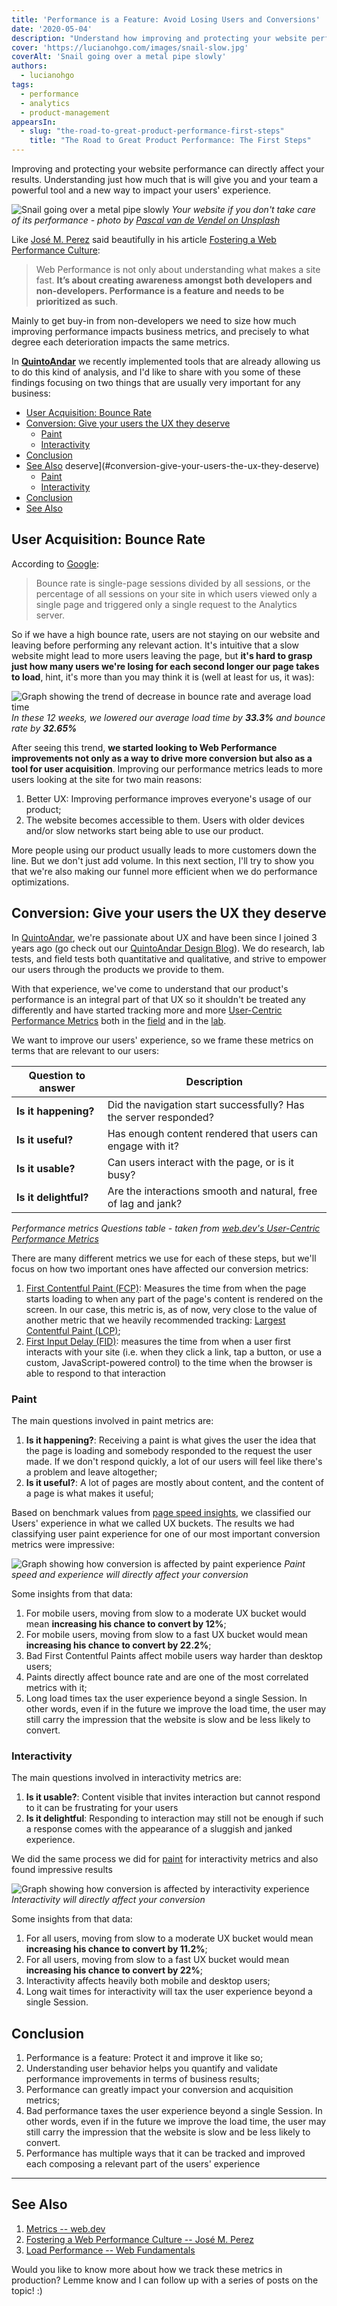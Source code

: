 ```yaml
---
title: 'Performance is a Feature: Avoid Losing Users and Conversions'
date: '2020-05-04'
description: "Understand how improving and protecting your website performance can affect your results"
cover: 'https://lucianohgo.com/images/snail-slow.jpg'
coverAlt: 'Snail going over a metal pipe slowly'
authors:
  - lucianohgo
tags:
  - performance
  - analytics
  - product-management
appearsIn:
  - slug: "the-road-to-great-product-performance-first-steps"
    title: "The Road to Great Product Performance: The First Steps"
---
```


Improving and protecting your website performance can directly affect your
results. Understanding just how much that is will give you and your team a
powerful tool and a new way to impact your users' experience.

![Snail going over a metal pipe slowly](/images/snail-slow.jpg "Your website if
you don't take care of it's performance") *Your website if you don't take care
of its performance - photo by [Pascal van de Vendel on
Unsplash](https://unsplash.com/@pascalvendel?utm_source=unsplash&utm_medium=referral&utm_content=creditCopyText)*

Like [José M. Perez](https://jmperezperez.com/about-me/) said beautifully in his
article [Fostering a Web Performance
Culture](https://jmperezperez.com/fostering-web-performance-culture/):

>Web Performance is not only about understanding what makes a site fast. **It’s
>about creating awareness amongst both developers and non-developers.
>Performance is a feature and needs to be prioritized as such**.

Mainly to get buy-in from non-developers we need to size how much improving
performance impacts business metrics, and precisely to what degree each
deterioration impacts the same metrics.

In __[QuintoAndar](https://quintoandar.com.br)__ we recently implemented tools
that are already allowing us to do this kind of analysis, and I'd like to share
with you some of these findings focusing on two things that are usually very
important for any business:

- [User Acquisition: Bounce Rate](#user-acquisition-bounce-rate)
- [Conversion: Give your users the UX they deserve](#conversion-give-your-users-the-ux-they-deserve)
  - [Paint](#paint)
  - [Interactivity](#interactivity)
- [Conclusion](#conclusion)
- [See Also](#see-also)
  deserve](#conversion-give-your-users-the-ux-they-deserve)
  - [Paint](#paint)
  - [Interactivity](#interactivity)
- [Conclusion](#conclusion)
- [See Also](#see-also)

## User Acquisition: Bounce Rate

According to
[Google](https://support.google.com/analytics/answer/1009409?hl=en):

>Bounce rate is single-page sessions divided by all sessions, or the percentage
>of all sessions on your site in which users viewed only a single page and
>triggered only a single request to the Analytics server.

So if we have a high bounce rate, users are not staying on our website and
leaving before performing any relevant action. It's intuitive that a slow
website might lead to more users leaving the page, but __it's hard to grasp just
how many users we're losing for each second longer our page takes to load__,
hint, it's more than you may think it is (well at least for us, it was):

![Graph showing the trend of decrease in bounce rate and average load
time](/images/bounce-rate-vs-average-load-time.jpg "Bounce Rate vs Average Load
time") *In these 12 weeks, we lowered our average load time by __33.3%__ and
bounce rate by __32.65%__*

After seeing this trend, __we started looking to Web Performance improvements
not only as a way to drive more conversion but also as a tool for user
acquisition__. Improving our performance metrics leads to more users looking at
the site for two main reasons:

1. Better UX: Improving performance improves everyone's usage of our product;
2. The website becomes accessible to them. Users with older devices and/or slow
    networks start being able to use our product.

More people using our product usually leads to more customers down the line. But
we don't just add volume. In this next section, I'll try to show you that we're
also making our funnel more efficient when we do performance optimizations.

## Conversion: Give your users the UX they deserve

In [QuintoAndar](https://quintoandar.com.br), we're passionate about UX and have
been since I joined 3 years ago (go check out our [QuintoAndar Design
Blog](https://medium.com/quintoandar-design)). We do research, lab tests, and
field tests both quantitative and qualitative, and strive to empower our users
through the products we provide to them.

With that experience, we've come to understand that our product's performance is
an integral part of that UX so it shouldn't be treated any differently and have
started tracking more and more [User-Centric Performance
Metrics](https://web.dev/user-centric-performance-metrics/) both in the
[field](https://web.dev/user-centric-performance-metrics/#in-the-field) and in
the [lab](https://web.dev/user-centric-performance-metrics/#in-the-lab).

We want to improve our users' experience, so we frame these metrics on terms
that are relevant to our users:

| Question to answer            | Description                                                       |
|-----------------------------  |------------------------------------------------------------------ |
| __Is it happening?__          | Did the navigation start successfully? Has the server responded?  |
| __Is it useful?__             | Has enough content rendered that users can engage with it?        |
| __Is it usable?__             | Can users interact with the page, or is it busy?                  |
| __Is it delightful?__         | Are the interactions smooth and natural, free of lag and jank?    |
*Performance metrics Questions table - taken from [web.dev's User-Centric
Performance Metrics](https://web.dev/user-centric-performance-metrics/)*

There are many different metrics we use for each of these steps, but we'll focus
on how two important ones have affected our conversion metrics:

1. [First Contentful Paint (FCP)](#paint): Measures the time from when the page
    starts loading to when any part of the page's content is rendered on the
    screen. In our case, this metric is, as of now, very close to the value of
    another metric that we heavily recommended tracking: [Largest Contentful
    Paint (LCP)](https://web.dev/lcp/);
2. [First Input Delay (FID)](#interactivity): measures the time from when a
    user first interacts with your site (i.e. when they click a link, tap a
    button, or use a custom, JavaScript-powered control) to the time when the
    browser is able to respond to that interaction

### Paint

The main questions involved in paint metrics are:

1. __Is it happening?__: Receiving a paint is what gives the user the idea that
    the page is loading and somebody responded to the request the user made. If
    we don't respond quickly, a lot of our users will feel like there's a
    problem and leave altogether;
2. __Is it useful?__: A lot of pages are mostly about content, and the content
    of a page is what makes it useful;

Based on benchmark values from [page speed
insights](https://developers.google.com/speed/docs/insights/v5/about#distribution),
we classified our Users' experience in what we called UX buckets. The results we
had classifying user paint experience for one of our most important conversion
metrics were impressive:

![Graph showing how conversion is affected by paint
experience](/images/conversion-based-on-paint-ux-bucket.jpg "Conversion for
different Paint UX buckets") *Paint speed and experience will directly affect
your conversion*

Some insights from that data:

1. For mobile users, moving from slow to a moderate UX bucket would mean
    __increasing his chance to convert by 12%__;
2. For mobile users, moving from slow to a fast UX bucket would mean
    __increasing his chance to convert by 22.2%__;
3. Bad First Contentful Paints affect mobile users way harder than desktop
    users;
4. Paints directly affect bounce rate and are one of the most correlated
    metrics with it;
5. Long load times tax the user experience beyond a single Session. In other
    words, even if in the future we improve the load time, the user may still
    carry the impression that the website is slow and be less likely to convert.

### Interactivity

The main questions involved in interactivity metrics are:

1. __Is it usable?__: Content visible that invites interaction but cannot
    respond to it can be frustrating for your users
2. __Is it delightful__: Responding to interaction may still not be enough if
    such a response comes with the appearance of a sluggish and janked
    experience.

We did the same process we did for [paint](#paint) for interactivity metrics and
also found impressive results

![Graph showing how conversion is affected by interactivity
experience](/images/conversion-based-on-interactivity-bucket.jpg "Conversion for
different Interactivity (FID) UX buckets") *Interactivity will directly affect
your conversion*

Some insights from that data:

1. For all users, moving from slow to a moderate UX bucket would mean
   __increasing his chance to convert by 11.2%__;
2. For all users, moving from slow to a fast UX bucket would mean __increasing
   his chance to convert by 22%__;
3. Interactivity affects heavily both mobile and desktop users;
4. Long wait times for interactivity will tax the user experience beyond a
   single Session.

## Conclusion

1. Performance is a feature: Protect it and improve it like so;
2. Understanding user behavior helps you quantify and validate performance
    improvements in terms of business results;
3. Performance can greatly impact your conversion and acquisition metrics;
4. Bad performance taxes the user experience beyond a single Session. In other
    words, even if in the future we improve the load time, the user may still
    carry the impression that the website is slow and be less likely to convert.
5. Performance has multiple ways that it can be tracked and improved each
    composing a relevant part of the users' experience

---

## See Also

1. [Metrics -- web.dev](https://web.dev/metrics)
2. [Fostering a Web Performance Culture -- José M.
   Perez](https://jmperezperez.com/fostering-web-performance-culture/)
3. [Load Performance -- Web
   Fundamentals](https://developers.google.com/web/fundamentals/performance/get-started)

Would you like to know more about how we track these metrics in production?
Lemme know and I can follow up with a series of posts on the topic! :)
